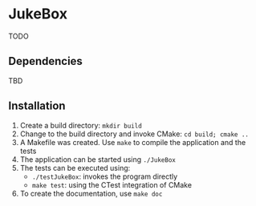 # JukeBox

TODO

## Dependencies

TBD

## Installation

1. Create a build directory: `mkdir build`
2. Change to the build directory and invoke CMake: `cd build; cmake ..`
3. A Makefile was created. Use `make` to compile the application and the tests
4. The application can be started using `./JukeBox`
5. The tests can be executed using:
    - `./testJukeBox`: invokes the program directly
    - `make test`: using the CTest integration of CMake
6. To create the documentation, use `make doc`
